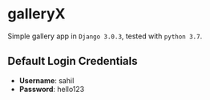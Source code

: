 # galleryX
 Simple gallery app in `Django 3.0.3`, tested with `python 3.7`.

## Default Login Credentials
* **Username**: sahil
* **Password**: hello123
